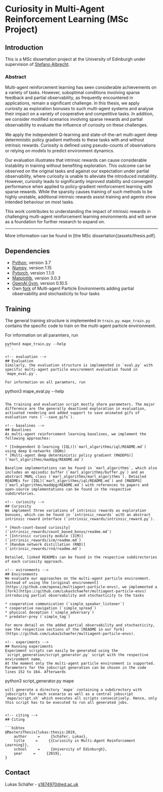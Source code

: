 # Curiosity in Multi-Agent Reinforcement Learning (MSc Project)

<!-- introduction -->
## Introduction
This is a MSc dissertation project at the University of Edinburgh under supervision of [Stefano Albrecht](http://svalbrecht.de/?page=salbrecht).

<!-- abstract -->
### Abstract
Multi-agent reinforcement learning has seen considerable achievements on a variety of tasks. However, suboptimal conditions involving sparse feedback and partial observability, as frequently encountered in applications, remain a signiﬁcant challenge. In this thesis, we apply curiosity as exploration bonuses to such multi-agent systems and analyse their impact on a variety of cooperative and competitive tasks. In addition, we consider modiﬁed scenarios involving sparse rewards and partial observability to evaluate the inﬂuence of curiosity on these challenges.

We apply the independent Q-learning and state-of-the-art multi-agent deep deterministic policy gradient methods to these tasks with and without intrinsic rewards. Curiosity is deﬁned using pseudo-counts of observations or relying on models to predict environment dynamics.

Our evaluation illustrates that intrinsic rewards can cause considerable instability in training without beneﬁting exploration. This outcome can be observed on the original tasks and against our expectation under partial observability, where curiosity is unable to alleviate the introduced instability. However, curiosity leads to significantly improved stability and converged performance when applied to policy-gradient reinforcement learning with sparse rewards. While the sparsity causes training of such methods to be highly unstable, additional intrinsic rewards assist training and agents show intended behaviour on most tasks.

This work contributes to understanding the impact of intrinsic rewards in challenging multi-agent reinforcement learning environments and will serve as a foundation for further research to expand on.

--- 

More information can be found in [the MSc dissertation](assets/thesis.pdf].

<!-- requirements-->

## Dependencies

* [Python](https://www.python.org), version 3.7
* [Numpy](https://numpy.org), version 1.15
* [Pytorch](https://pytorch.org), version 1.1.0
* [Matplotlib](https://matplotlib.org), version 3.0.3
* [OpenAI Gym](https://gym.openai.com), version 0.10.5
* Own [fork](https://github.com/LukasSchaefer/multiagent-particle-envs) of Multi-agent Particle Environments adding partial observability and stochasticity to four tasks

<!-- training -->
## Training
The general training structure is implemented in `train.py`. `mape_train.py` contains the specific code to train on the multi-agent particle envirionment.

For information on all paramters, run
```
python3 mape_train.py --help
```.

<!-- evaluation -->
## Evaluation
Similarly, the evaluation structure is implemented in `eval.py` with specific multi-agent particle environment evaluation found in `mape_eval.py`.

For information on all paramters, run
```
python3 mape_eval.py --help
```.

The training and evaluation script mostly share parameters. The major difference are the generally deactived exploration in evaluation, activated rendering and added support to save animated gifs of evaluation runs (`--save_gifs`).

<!-- baselines -->
## Baselines
As multi-agent reinforcement learning baselines, we implement the following approaches:

* [Independent Q-learning (IQL)](`marl_algorithms/iql/README.md`) using deep Q-networks (DQNs)
* [Multi-agent deep deterministic policy gradient (MADDPG)](`marl_algorithms/maddpg/README.md`)

Baseline implementations can be found in `marl_algorithms`, which also includes an episodic buffer (`marl_algorithms/buffer.py`) and an abstract MARL class (`marl_algorithms/marl_algorithms`). Detailed READMEs for [IQL](`marl_algorithms/iql/README.md`) and [MADDPG](`marl_algorithms/maddpg/README.md`) with references to papers and open-source implementations can be found in the respective subdiretories.

<!-- curiosity -->
## Curiosity
We implement three variations of intrinsic rewards as exploration bonuses, which can be found in `intrinsic_rewards` with an abstract intrinsic reward interface (`intrinsic_rewards/intrinsic_reward.py`).

* [Hash-count-based curiosity](`intrinsic_rewards/count_based_bonus/readme.md`)
* [Intrinsic curiosity module (ICM)](`intrinsic_rewards/icm/readme.md`)
* [Random network distillation (RND)](`intrinsic_rewards/rnd/readme.md`)

Detailed, linked READMEs can be found in the respective subdirectories of each curiosity approach.

<!-- evironments -->
## Environments
We evaluate our approaches on the multi-agent particle environment. Instead of using the [original environment](https://github.com/openai/multiagent-particle-envs), we implemented a [fork](https://github.com/LukasSchaefer/multiagent-particle-envs) introducing partial observability and stochasticity to the tasks

* cooperative communication (`simple_speaker_listener`)
* cooperative navigation (`simple_spread`)
* physical deception (`simple_adversary`)
* predator-prey (`simple_tag`)

For more detail on the added partial observability and stochasticity, see the respective sections of the [README in our fork](https://github.com/LukasSchaefer/multiagent-particle-envs).

<!-- experiments -->
## Running experiments
Experiment scripts can easily be generated using the `script_generation/script_generator.py` script with the respective environment name.
At the moment only the multi-agent particle environment is supported. Parameters for the jobscript generation can be chosen in the code lines 152 to 164. Afterwards

```
python3 script_generator.py mape
```
will generate a directory `mape` containing a subdirectory with jobscripts for each scenario as well as a central jobscript `mape/script.sh` which executes all scripts consecutively. Hence, only this script has to be executed to run all generated jobs.


<!-- citing -->
## Citing

```bibtex
@MastersThesis{lukas:thesis:2019,
    author     =     {Schäfer, Lukas},
    title     =     {{Curiosity in Multi-Agent Reinforcement Learning}},
    school     =     {University of Edinburgh},
    year     =     {2019},
}
```
<!-- contact -->
## Contact
Lukas Schäfer - <s1874970@ed.ac.uk>
